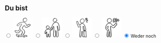 ## Du bist

<label class="container">
  <input type="radio" name="radio" onclick="updateList2()" value="Jugendlicher">
  <img id="Jugendlicher" width="64" height="64" src="images/Jugendlicher.png">
</label>
<label class="container">
  <input type="radio" name="radio" onclick="updateList2()" value="Eltern">
  <img id="Eltern" width="64" height="64" src="images/Eltern.png">
</label>
<label class="container">
  <input type="radio" name="radio" onclick="updateList2()" value="Neu_in_Hsh">
  <img id="Neu_in_Hsh" width="64" height="64" src="images/Neu_in_Hsh.png">
</label>
<label class="container">
  <input type="radio" name="radio" onclick="updateList2()" value="Senior">
  <img id="Senior" width="64" height="64" src="images/Senior.png">
</label>
<label class="container">
  <input type="radio" name="radio" onclick="updateList2()" value="Startauswahl" checked="checked">
  <span class="checkmark"></span>
  Weder noch
</label>
<br>
<div id="list_">
</div>

<script type="text/javascript">
  window.onload = function() { 
    cacheLists();
    preloadImages();
  }
</script>
